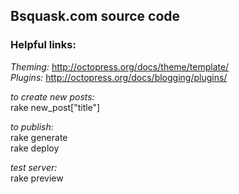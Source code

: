 ## Bsquask.com source code
   
### Helpful links:   
*Theming:* http://octopress.org/docs/theme/template/   
*Plugins:* http://octopress.org/docs/blogging/plugins/   
   
*to create new posts:*   
rake new_post["title"]   
   
*to publish:*   
rake generate   
rake deploy   
   
*test server:*   
rake preview   